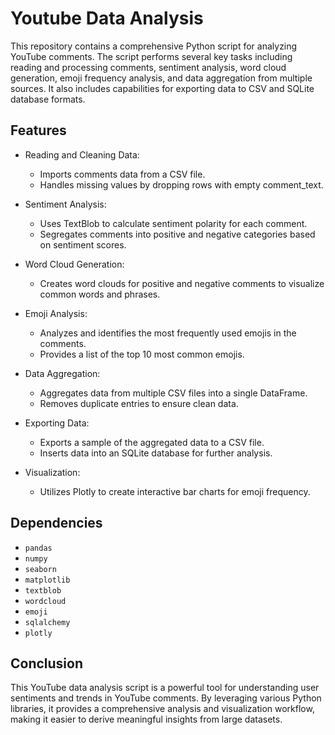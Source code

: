 # Youtube Data Analysis

This repository contains a comprehensive Python script for analyzing YouTube comments. The script performs several key tasks including reading and processing comments, sentiment analysis, word cloud generation, emoji frequency analysis, and data aggregation from multiple sources. It also includes capabilities for exporting data to CSV and SQLite database formats.

## Features
- Reading and Cleaning Data:

    - Imports comments data from a CSV file.
    - Handles missing values by dropping rows with empty comment_text.
- Sentiment Analysis:

    - Uses TextBlob to calculate sentiment polarity for each comment.
    - Segregates comments into positive and negative categories based on sentiment  scores.
- Word Cloud Generation:

    - Creates word clouds for positive and negative comments to visualize common words and phrases.
- Emoji Analysis:

    - Analyzes and identifies the most frequently used emojis in the comments.
    - Provides a list of the top 10 most common emojis.
- Data Aggregation:

    - Aggregates data from multiple CSV files into a single DataFrame.
    - Removes duplicate entries to ensure clean data.
- Exporting Data:

    - Exports a sample of the aggregated data to a CSV file.
    - Inserts data into an SQLite database for further analysis.
- Visualization:

    - Utilizes Plotly to create interactive bar charts for emoji frequency.
## Dependencies

- `pandas`
- `numpy`
- `seaborn`
- `matplotlib`
- `textblob`
- `wordcloud`
- `emoji`
- `sqlalchemy`
- `plotly`

## Conclusion

This YouTube data analysis script is a powerful tool for understanding user sentiments and trends in YouTube comments. By leveraging various Python libraries, it provides a comprehensive analysis and visualization workflow, making it easier to derive meaningful insights from large datasets.
